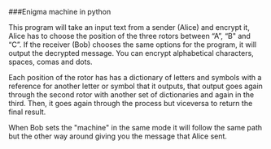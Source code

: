 ###Enigma machine in python

This program will take an input text from a sender (Alice) and encrypt it, Alice has to choose the position of the three rotors between “A”, “B" and “C”. If the receiver (Bob) chooses the same options for the program, it will output the decrypted message. You can encrypt alphabetical characters, spaces, comas and dots.  

Each position of the rotor has has a dictionary of letters and symbols with a reference for another letter or symbol that it outputs, that output goes again through the second rotor with another set of dictionaries and again in the third. Then, it goes again through the process but viceversa to return the final result. 

When Bob sets the "machine" in the same mode it will follow the same path but the other way around giving you the message that Alice sent.